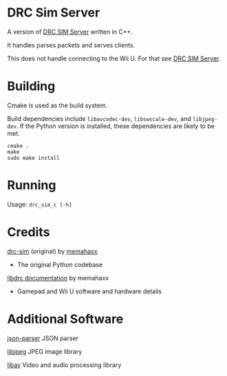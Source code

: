 # DRC Sim Server

A version of [DRC SIM Server] written in C++.

It handles parses packets and serves clients.

This does not handle connecting to the Wii U. For that see [DRC SIM Server].

# Building

Cmake is used as the build system.

Build dependencies include `libavcodec-dev`, `libswscale-dev`, and `libjpeg-dev`.
 If the Python version is installed, these dependencies are likely to be met.

```
cmake .
make
sudo make install
```

# Running

Usage: `drc_sim_c [-h]`
 
# Credits

[drc-sim] \(original\) by [memahaxx]
- The original Python codebase

[libdrc documentation] by memahaxx
- Gamepad and Wii U software and hardware details

# Additional Software

[json-parser] JSON parser

[libjpeg] JPEG image library

[libav] Video and audio processing library




[DRC SIM Server]: https://github.com/rolandoislas/drc-sim
[connecting]: https://github.com/rolandoislas/drc-sim/wiki/Connecting
[drc-sim]: https://bitbucket.org/memahaxx/drc-sim
[memahaxx]: https://bitbucket.org/memahaxx/
[libdrc documentation]: http://libdrc.org/docs/index.html
[json-parser]: https://github.com/udp/json-parser
[libjpeg]: http://ijg.org/
[libav]: https://libav.org/